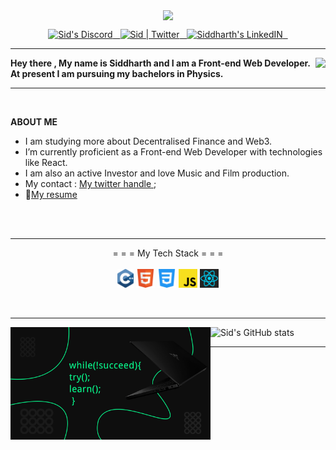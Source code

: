 

<p align = "center">
 <img src= "https://c.tenor.com/JsUuJJrIB0oAAAAd/monkey-d-luffy-luffy-smile.gif" height ="200px" align="center" /> 
</p>

<p align = center>
 
<a href="https://discord.gg/4QEKhWr">
  <img alt="Sid's Discord" width="30px" src="https://raw.githubusercontent.com/peterthehan/peterthehan/master/assets/discord.svg" />
  &nbsp;
</a>
<a href="https://twitter.com/Sid_1_">
  <img alt="Sid | Twitter" width="30px" src="https://raw.githubusercontent.com/peterthehan/peterthehan/master/assets/twitter.svg" />
  &nbsp;
</a>
<a href="https://linkedin.com/in/siddharth-shukla-63b29b1b5">
  <img alt="Siddharth's LinkedIN" width="30px" src="https://raw.githubusercontent.com/peterthehan/peterthehan/master/assets/linkedin.svg" />
  &nbsp;
</a>
</p>



---

<img align="right" src="https://data.whicdn.com/images/295908267/original.gif">

**Hey there , My name is Siddharth and I am a Front-end Web Developer. At present I am pursuing my bachelors in Physics.**

<!-- ![This is Wallpaper](https://cdnb.artstation.com/p/assets/images/images/014/281/887/original/brandon-ellis-cyber.gif?1543324220) -->


---

<br>


**ABOUT ME**

- I am studying more about Decentralised Finance and Web3.
- I’m currently proficient as a Front-end Web Developer with technologies like React.
- I am also an active Investor and love Music and Film production.
- My contact : [My twitter handle ](https://twitter.com/CrucfiedCrusade);
- 📝[My resume]()

<br><br>

---
<p align="center">
= = = My Tech Stack = = =  <br><br>
<code><img height="30" src="png icons/c++.png"></code>
<code><img height="30" src="png icons/html.png"></code>
<code><img height="30" src="png icons/css.png"></code>
<code><img height="30" src="png icons/javascript.png"></code>
<code><img height="30" src="png icons/react.png"></code>
</p>

<br>

---


<img align="left" width="320px" src="poster.png">

![Sid's GitHub stats](https://github-readme-stats.vercel.app/api?username=imasid&show_icons=true&theme=dark&count_private=true)

---




